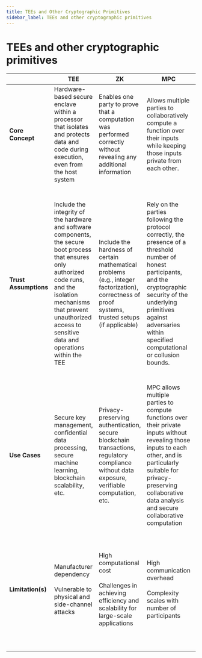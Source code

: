 ```yaml
---
title: TEEs and Other Cryptographic Primitives
sidebar_label: TEEs and other cryptographic primitives
---
```


# TEEs and other cryptographic primitives

|                     | TEE                                                                                                                                                                                             | ZK                                                                                                                                                             | MPC                                                                                                                                                                                                      | FHE                                                                                                                                                                                                                            |
|---------------------|-------------------------------------------------------------------------------------------------------------------------------------------------------------------------------------------------|----------------------------------------------------------------------------------------------------------------------------------------------------------------|----------------------------------------------------------------------------------------------------------------------------------------------------------------------------------------------------------|--------------------------------------------------------------------------------------------------------------------------------------------------------------------------------------------------------------------------------|
| **Core Concept**    | Hardware-based secure enclave within a processor that isolates and protects data and code during execution, even from the host system                                                           | Enables one party to prove that a computation was performed correctly without revealing any additional information                                             | Allows multiple parties to collaboratively compute a function over their inputs while keeping those inputs private from each other.                                                                    | Allows computation directly on encrypted data without needing to decrypt it                                                                                                                                                    |
| **Trust Assumptions** | Include the integrity of the hardware and software components, the secure boot process that ensures only authorized code runs, and the isolation mechanisms that prevent unauthorized access to sensitive data and operations within the TEE | Include the hardness of certain mathematical problems (e.g., integer factorization), correctness of proof systems, trusted setups (if applicable)                | Rely on the parties following the protocol correctly, the presence of a threshold number of honest participants, and the cryptographic security of the underlying primitives against adversaries within specified computational or collusion bounds. | include the belief in the mathematical soundness of the underlying cryptographic algorithms, the security of the key management processes, and the integrity of the computational environment where the encrypted data is processed, ensuring that no information is leaked during computation |
| **Use Cases**       | Secure key management, confidential data processing, secure machine learning, blockchain scalability, etc.                                                                                      | Privacy-preserving authentication, secure blockchain transactions, regulatory compliance without data exposure, verifiable computation, etc.                       | MPC allows multiple parties to compute functions over their private inputs without revealing those inputs to each other, and is particularly suitable for privacy-preserving collaborative data analysis and secure collaborative computation | FHE enables computation on encrypted datasets without decryption and is suitable for secure and privacy-preserving data analytics, secure data processing                                                                      |
| **Limitation(s)**   | Manufacturer dependency <br /><br /> Vulnerable to physical and side-channel attacks                                                                                                               | High computational cost <br /><br /> Challenges in achieving efficiency and scalability for large-scale applications                                                | High communication overhead <br /><br /> Complexity scales with number of participants                                                                                                                        | High computational overhead <br /><br /> Slow performance <br /><br /> Challenges in achieving practical efficiency for large-scale or real-time computations on encrypted data                                                              |
